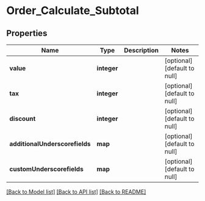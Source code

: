 # Order_Calculate_Subtotal

## Properties
Name | Type | Description | Notes
------------ | ------------- | ------------- | -------------
**value** | **integer** |  | [optional] [default to null]
**tax** | **integer** |  | [optional] [default to null]
**discount** | **integer** |  | [optional] [default to null]
**additionalUnderscorefields** | **map** |  | [optional] [default to null]
**customUnderscorefields** | **map** |  | [optional] [default to null]

[[Back to Model list]](../README.md#documentation-for-models) [[Back to API list]](../README.md#documentation-for-api-endpoints) [[Back to README]](../README.md)



